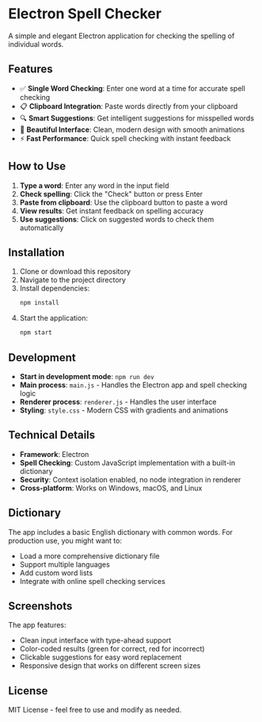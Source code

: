 # Electron Spell Checker

A simple and elegant Electron application for checking the spelling of individual words.

## Features

- ✅ **Single Word Checking**: Enter one word at a time for accurate spell checking
- 📋 **Clipboard Integration**: Paste words directly from your clipboard
- 🔍 **Smart Suggestions**: Get intelligent suggestions for misspelled words
- 🎨 **Beautiful Interface**: Clean, modern design with smooth animations
- ⚡ **Fast Performance**: Quick spell checking with instant feedback

## How to Use

1. **Type a word**: Enter any word in the input field
2. **Check spelling**: Click the "Check" button or press Enter
3. **Paste from clipboard**: Use the clipboard button to paste a word
4. **View results**: Get instant feedback on spelling accuracy
5. **Use suggestions**: Click on suggested words to check them automatically

## Installation

1. Clone or download this repository
2. Navigate to the project directory
3. Install dependencies:
   ```bash
   npm install
   ```
4. Start the application:
   ```bash
   npm start
   ```

## Development

- **Start in development mode**: `npm run dev`
- **Main process**: `main.js` - Handles the Electron app and spell checking logic
- **Renderer process**: `renderer.js` - Handles the user interface
- **Styling**: `style.css` - Modern CSS with gradients and animations

## Technical Details

- **Framework**: Electron
- **Spell Checking**: Custom JavaScript implementation with a built-in dictionary
- **Security**: Context isolation enabled, no node integration in renderer
- **Cross-platform**: Works on Windows, macOS, and Linux

## Dictionary

The app includes a basic English dictionary with common words. For production use, you might want to:
- Load a more comprehensive dictionary file
- Support multiple languages
- Add custom word lists
- Integrate with online spell checking services

## Screenshots

The app features:
- Clean input interface with type-ahead support
- Color-coded results (green for correct, red for incorrect)
- Clickable suggestions for easy word replacement
- Responsive design that works on different screen sizes

## License

MIT License - feel free to use and modify as needed.

